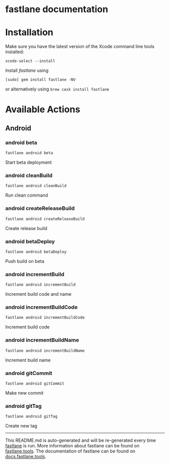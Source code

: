fastlane documentation
================
# Installation

Make sure you have the latest version of the Xcode command line tools installed:

```
xcode-select --install
```

Install _fastlane_ using
```
[sudo] gem install fastlane -NV
```
or alternatively using `brew cask install fastlane`

# Available Actions
## Android
### android beta
```
fastlane android beta
```
Start beta deployment
### android cleanBuild
```
fastlane android cleanBuild
```
Run clean command
### android createReleaseBuild
```
fastlane android createReleaseBuild
```
Create release build
### android betaDeploy
```
fastlane android betaDeploy
```
Push build on beta
### android incrementBuild
```
fastlane android incrementBuild
```
Increment build code and name
### android incrementBuildCode
```
fastlane android incrementBuildCode
```
Increment build code
### android incrementBuildName
```
fastlane android incrementBuildName
```
Increment build name
### android gitCommit
```
fastlane android gitCommit
```
Make new commit
### android gitTag
```
fastlane android gitTag
```
Create new tag

----

This README.md is auto-generated and will be re-generated every time [fastlane](https://fastlane.tools) is run.
More information about fastlane can be found on [fastlane.tools](https://fastlane.tools).
The documentation of fastlane can be found on [docs.fastlane.tools](https://docs.fastlane.tools).
